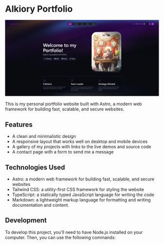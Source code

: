 # Alkiory Portfolio

![alt text](image.png)

This is my personal portfolio website built with Astro, a modern web framework for building fast, scalable, and secure websites.

## Features

* A clean and minimalistic design
* A responsive layout that works well on desktop and mobile devices
* A gallery of my projects with links to the live demos and source code
* A contact page with a form to send me a message

## Technologies Used

* Astro: a modern web framework for building fast, scalable, and secure websites
* Tailwind CSS: a utility-first CSS framework for styling the website
* TypeScript: a statically typed JavaScript language for writing the code
* Markdown: a lightweight markup language for formatting and writing documentation and content.

## Development

To develop this project, you'll need to have Node.js installed on your computer. Then, you can use the following commands:
